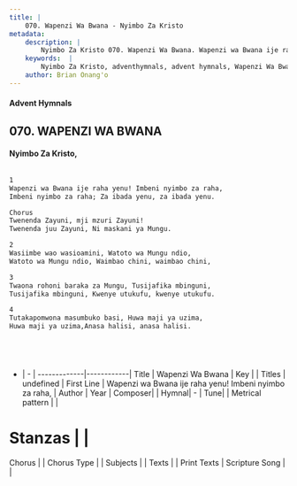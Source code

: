 ```yaml
---
title: |
    070. Wapenzi Wa Bwana - Nyimbo Za Kristo
metadata:
    description: |
        Nyimbo Za Kristo 070. Wapenzi Wa Bwana. Wapenzi wa Bwana ije raha yenu! Imbeni nyimbo za raha, Imbeni nyimbo za raha; Za ibada yenu, za ibada yenu.  Chorus Twenenda Zayuni, mji mzuri Zayuni! Twenenda juu Zayuni, Ni maskani ya Mungu.  
    keywords:  |
        Nyimbo Za Kristo, adventhymnals, advent hymnals, Wapenzi Wa Bwana, Wapenzi wa Bwana ije raha yenu! Imbeni nyimbo za raha,. 
    author: Brian Onang'o
---
```


#### Advent Hymnals
## 070. WAPENZI WA BWANA
####  Nyimbo Za Kristo,

```txt

1
Wapenzi wa Bwana ije raha yenu! Imbeni nyimbo za raha,
Imbeni nyimbo za raha; Za ibada yenu, za ibada yenu.

Chorus
Twenenda Zayuni, mji mzuri Zayuni!
Twenenda juu Zayuni, Ni maskani ya Mungu.

2
Wasiimbe wao wasioamini, Watoto wa Mungu ndio,
Watoto wa Mungu ndio, Waimbao chini, waimbao chini,

3
Twaona rohoni baraka za Mungu, Tusijafika mbinguni,
Tusijafika mbinguni, Kwenye utukufu, kwenye utukufu.

4
Tutakapomwona masumbuko basi, Huwa maji ya uzima,
Huwa maji ya uzima,Anasa halisi, anasa halisi.






```

- |   -  |
-------------|------------|
Title | Wapenzi Wa Bwana |
Key |  |
Titles | undefined |
First Line | Wapenzi wa Bwana ije raha yenu! Imbeni nyimbo za raha, |
Author | 
Year | 
Composer| |
Hymnal|  - |
Tune|  |
Metrical pattern | |
# Stanzas |  |
Chorus |  |
Chorus Type |  |
Subjects | |
Texts |  |
Print Texts | 
Scripture Song |  |
    
